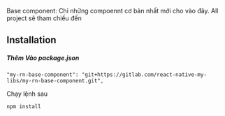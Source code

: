 Base component: Chỉ những compoennt cơ bản nhất mới cho vào đây.
All project sẽ tham chiếu đến
## Installation

##### Thêm Vào package.json
```
"my-rn-base-component": "git+https://gitlab.com/react-native-my-libs/my-rn-base-component.git",
```

Chạy  lệnh sau
```
npm install
```

